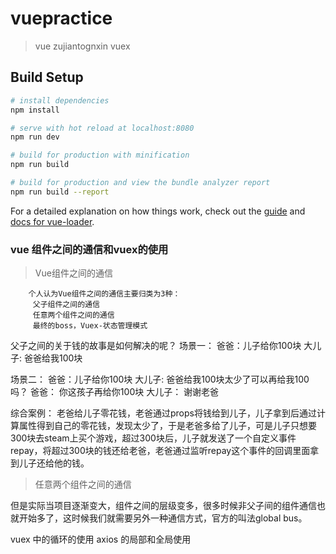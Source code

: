 # vuepractice

> vue zujiantognxin vuex

## Build Setup

``` bash
# install dependencies
npm install

# serve with hot reload at localhost:8080
npm run dev

# build for production with minification
npm run build

# build for production and view the bundle analyzer report
npm run build --report
```

For a detailed explanation on how things work, check out the [guide](http://vuejs-templates.github.io/webpack/) and [docs for vue-loader](http://vuejs.github.io/vue-loader).




### vue 组件之间的通信和vuex的使用

> Vue组件之间的通信
```
    个人认为Vue组件之间的通信主要归类为3种：
     父子组件之间的通信
     任意两个组件之间的通信
     最终的boss，Vuex-状态管理模式
```

父子之间的关于钱的故事是如何解决的呢？
场景一： 
 爸爸：儿子给你100块
大儿子: 爸爸给我100块

场景二： 
 爸爸：儿子给你100块
大儿子: 爸爸给我100块太少了可以再给我100吗？
爸爸： 你这孩子再给你100块
大儿子： 谢谢老爸

综合案例：
老爸给儿子零花钱，老爸通过props将钱给到儿子，儿子拿到后通过计算属性得到自己的零花钱，发现太少了，于是老爸多给了儿子，可是儿子只想要300块去steam上买个游戏，超过300块后，儿子就发送了一个自定义事件repay，将超过300块的钱还给老爸，老爸通过监听repay这个事件的回调里面拿到儿子还给他的钱。


> 任意两个组件之间的通信

但是实际当项目逐渐变大，组件之间的层级变多，很多时候非父子间的组件通信也就开始多了，这时候我们就需要另外一种通信方式，官方的叫法global bus。


vuex 中的循环的使用 
axios 的局部和全局使用  